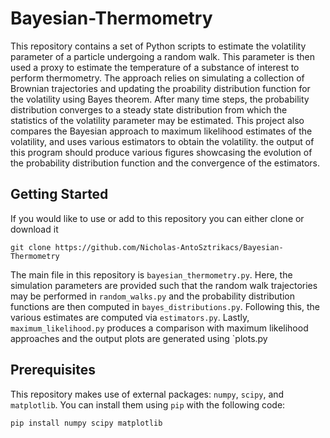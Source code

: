 # Bayesian-Thermometry
This repository contains a set of Python scripts to estimate the volatility parameter of a particle undergoing a random walk. This parameter is then used a proxy to estimate the temperature of a substance of interest to perform thermometry. The approach relies on simulating a collection of Brownian trajectories and updating the proability distribution function for the volatility using Bayes theorem. After many time steps, the probability distribution converges to a steady state distribution from which the statistics of the volatility parameter may be estimated. This project also compares the Bayesian approach to maximum likelihood estimates of the volatility, and uses various estimators to obtain the volatility. the output of this program should produce various figures showcasing the evolution of the probability distribution function and the convergence of the estimators.

## Getting Started
If you would like to use or add to this repository you can either clone or download it

```
git clone https://github.com/Nicholas-AntoSztrikacs/Bayesian-Thermometry
```

The main file in this repository is `bayesian_thermometry.py`. Here, the simulation parameters are provided such that the random walk trajectories may be performed in `random_walks.py` and the probability distribution functions are then computed in `bayes_distributions.py`. Following this, the various estimates are computed via `estimators.py`. Lastly, `maximum_likelihood.py` produces a comparison with maximum likelihood approaches and the output plots are generated using `plots.py

## Prerequisites
This repository makes use of external packages: `numpy`, `scipy`, and `matplotlib`. You can install them using `pip` with the following code:
```
pip install numpy scipy matplotlib
```



